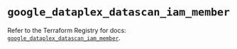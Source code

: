 # `google_dataplex_datascan_iam_member`

Refer to the Terraform Registry for docs: [`google_dataplex_datascan_iam_member`](https://registry.terraform.io/providers/hashicorp/google/6.2.0/docs/resources/dataplex_datascan_iam_member).
